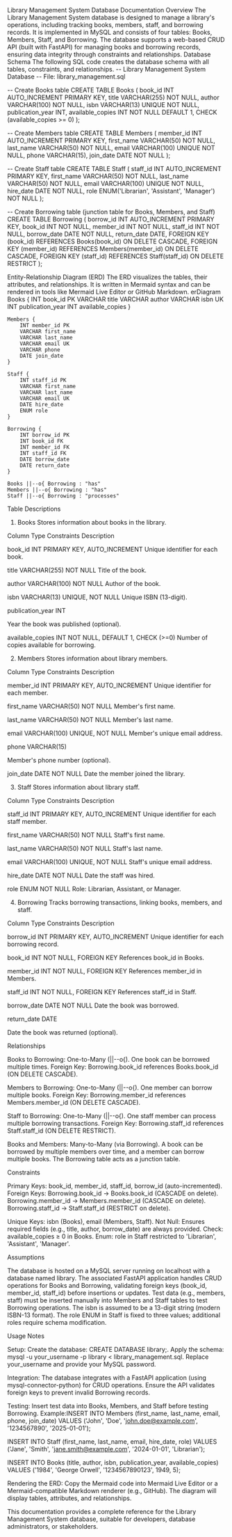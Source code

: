 Library Management System Database Documentation
Overview
The Library Management System database is designed to manage a library's operations, including tracking books, members, staff, and borrowing records. It is implemented in MySQL and consists of four tables: Books, Members, Staff, and Borrowing. The database supports a web-based CRUD API (built with FastAPI) for managing books and borrowing records, ensuring data integrity through constraints and relationships.
Database Schema
The following SQL code creates the database schema with all tables, constraints, and relationships.
-- Library Management System Database
-- File: library_management.sql

-- Create Books table
CREATE TABLE Books (
    book_id INT AUTO_INCREMENT PRIMARY KEY,
    title VARCHAR(255) NOT NULL,
    author VARCHAR(100) NOT NULL,
    isbn VARCHAR(13) UNIQUE NOT NULL,
    publication_year INT,
    available_copies INT NOT NULL DEFAULT 1,
    CHECK (available_copies >= 0)
);

-- Create Members table
CREATE TABLE Members (
    member_id INT AUTO_INCREMENT PRIMARY KEY,
    first_name VARCHAR(50) NOT NULL,
    last_name VARCHAR(50) NOT NULL,
    email VARCHAR(100) UNIQUE NOT NULL,
    phone VARCHAR(15),
    join_date DATE NOT NULL
);

-- Create Staff table
CREATE TABLE Staff (
    staff_id INT AUTO_INCREMENT PRIMARY KEY,
    first_name VARCHAR(50) NOT NULL,
    last_name VARCHAR(50) NOT NULL,
    email VARCHAR(100) UNIQUE NOT NULL,
    hire_date DATE NOT NULL,
    role ENUM('Librarian', 'Assistant', 'Manager') NOT NULL
);

-- Create Borrowing table (junction table for Books, Members, and Staff)
CREATE TABLE Borrowing (
    borrow_id INT AUTO_INCREMENT PRIMARY KEY,
    book_id INT NOT NULL,
    member_id INT NOT NULL,
    staff_id INT NOT NULL,
    borrow_date DATE NOT NULL,
    return_date DATE,
    FOREIGN KEY (book_id) REFERENCES Books(book_id) ON DELETE CASCADE,
    FOREIGN KEY (member_id) REFERENCES Members(member_id) ON DELETE CASCADE,
    FOREIGN KEY (staff_id) REFERENCES Staff(staff_id) ON DELETE RESTRICT
);

Entity-Relationship Diagram (ERD)
The ERD visualizes the tables, their attributes, and relationships. It is written in Mermaid syntax and can be rendered in tools like Mermaid Live Editor or GitHub Markdown.
erDiagram
    Books {
        INT book_id PK
        VARCHAR title
        VARCHAR author
        VARCHAR isbn UK
        INT publication_year
        INT available_copies
    }

    Members {
        INT member_id PK
        VARCHAR first_name
        VARCHAR last_name
        VARCHAR email UK
        VARCHAR phone
        DATE join_date
    }

    Staff {
        INT staff_id PK
        VARCHAR first_name
        VARCHAR last_name
        VARCHAR email UK
        DATE hire_date
        ENUM role
    }

    Borrowing {
        INT borrow_id PK
        INT book_id FK
        INT member_id FK
        INT staff_id FK
        DATE borrow_date
        DATE return_date
    }

    Books ||--o{ Borrowing : "has"
    Members ||--o{ Borrowing : "has"
    Staff ||--o{ Borrowing : "processes"

Table Descriptions
1. Books
Stores information about books in the library.



Column
Type
Constraints
Description



book_id
INT
PRIMARY KEY, AUTO_INCREMENT
Unique identifier for each book.


title
VARCHAR(255)
NOT NULL
Title of the book.


author
VARCHAR(100)
NOT NULL
Author of the book.


isbn
VARCHAR(13)
UNIQUE, NOT NULL
Unique ISBN (13-digit).


publication_year
INT

Year the book was published (optional).


available_copies
INT
NOT NULL, DEFAULT 1, CHECK (>=0)
Number of copies available for borrowing.


2. Members
Stores information about library members.



Column
Type
Constraints
Description



member_id
INT
PRIMARY KEY, AUTO_INCREMENT
Unique identifier for each member.


first_name
VARCHAR(50)
NOT NULL
Member's first name.


last_name
VARCHAR(50)
NOT NULL
Member's last name.


email
VARCHAR(100)
UNIQUE, NOT NULL
Member's unique email address.


phone
VARCHAR(15)

Member's phone number (optional).


join_date
DATE
NOT NULL
Date the member joined the library.


3. Staff
Stores information about library staff.



Column
Type
Constraints
Description



staff_id
INT
PRIMARY KEY, AUTO_INCREMENT
Unique identifier for each staff member.


first_name
VARCHAR(50)
NOT NULL
Staff's first name.


last_name
VARCHAR(50)
NOT NULL
Staff's last name.


email
VARCHAR(100)
UNIQUE, NOT NULL
Staff's unique email address.


hire_date
DATE
NOT NULL
Date the staff was hired.


role
ENUM
NOT NULL
Role: Librarian, Assistant, or Manager.


4. Borrowing
Tracks borrowing transactions, linking books, members, and staff.



Column
Type
Constraints
Description



borrow_id
INT
PRIMARY KEY, AUTO_INCREMENT
Unique identifier for each borrowing record.


book_id
INT
NOT NULL, FOREIGN KEY
References book_id in Books.


member_id
INT
NOT NULL, FOREIGN KEY
References member_id in Members.


staff_id
INT
NOT NULL, FOREIGN KEY
References staff_id in Staff.


borrow_date
DATE
NOT NULL
Date the book was borrowed.


return_date
DATE

Date the book was returned (optional).


Relationships

Books to Borrowing: One-to-Many (||--o{).
One book can be borrowed multiple times.
Foreign Key: Borrowing.book_id references Books.book_id (ON DELETE CASCADE).


Members to Borrowing: One-to-Many (||--o{).
One member can borrow multiple books.
Foreign Key: Borrowing.member_id references Members.member_id (ON DELETE CASCADE).


Staff to Borrowing: One-to-Many (||--o{).
One staff member can process multiple borrowing transactions.
Foreign Key: Borrowing.staff_id references Staff.staff_id (ON DELETE RESTRICT).


Books and Members: Many-to-Many (via Borrowing).
A book can be borrowed by multiple members over time, and a member can borrow multiple books.
The Borrowing table acts as a junction table.



Constraints

Primary Keys: book_id, member_id, staff_id, borrow_id (auto-incremented).
Foreign Keys:
Borrowing.book_id → Books.book_id (CASCADE on delete).
Borrowing.member_id → Members.member_id (CASCADE on delete).
Borrowing.staff_id → Staff.staff_id (RESTRICT on delete).


Unique Keys: isbn (Books), email (Members, Staff).
Not Null: Ensures required fields (e.g., title, author, borrow_date) are always provided.
Check: available_copies ≥ 0 in Books.
Enum: role in Staff restricted to 'Librarian', 'Assistant', 'Manager'.

Assumptions

The database is hosted on a MySQL server running on localhost with a database named library.
The associated FastAPI application handles CRUD operations for Books and Borrowing, validating foreign keys (book_id, member_id, staff_id) before insertions or updates.
Test data (e.g., members, staff) must be inserted manually into Members and Staff tables to test Borrowing operations.
The isbn is assumed to be a 13-digit string (modern ISBN-13 format).
The role ENUM in Staff is fixed to three values; additional roles require schema modification.

Usage Notes

Setup:
Create the database: CREATE DATABASE library;.
Apply the schema: mysql -u your_username -p library < library_management.sql.
Replace your_username and provide your MySQL password.


Integration:
The database integrates with a FastAPI application (using mysql-connector-python) for CRUD operations.
Ensure the API validates foreign keys to prevent invalid Borrowing records.


Testing:
Insert test data into Books, Members, and Staff before testing Borrowing.
Example:INSERT INTO Members (first_name, last_name, email, phone, join_date)
VALUES ('John', 'Doe', 'john.doe@example.com', '1234567890', '2025-01-01');

INSERT INTO Staff (first_name, last_name, email, hire_date, role)
VALUES ('Jane', 'Smith', 'jane.smith@example.com', '2024-01-01', 'Librarian');

INSERT INTO Books (title, author, isbn, publication_year, available_copies)
VALUES ('1984', 'George Orwell', '1234567890123', 1949, 5);




Rendering the ERD:
Copy the Mermaid code into Mermaid Live Editor or a Mermaid-compatible Markdown renderer (e.g., GitHub).
The diagram will display tables, attributes, and relationships.



This documentation provides a complete reference for the Library Management System database, suitable for developers, database administrators, or stakeholders.
